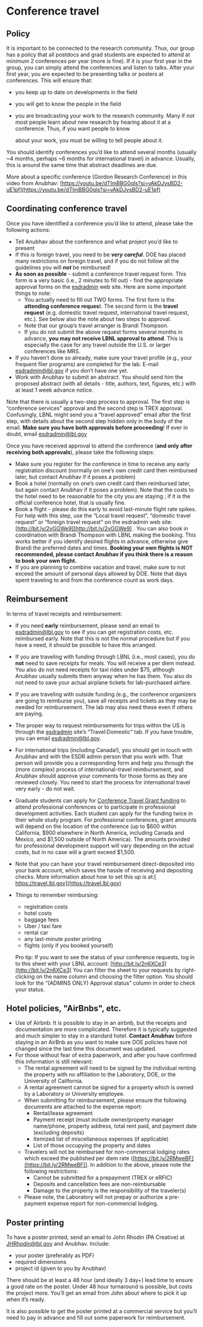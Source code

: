 # Conference travel

## Policy

It is important to be connected to the research community. Thus, our group has a policy that all postdocs and grad students are expected to attend at minimum 2 conferences per year (more is fine). If it is your first year in the group, you can simply attend the conferences and listen to talks. After your first year, you are expected to be presenting talks or posters at conferences. This will ensure that:&#x20;

* you keep up to date on developments in the field
* you will get to know the people in the field
*   you are broadcasting your work to the research community. Many if not most people learn about new research by hearing about it at a conference. Thus, if you want people to know

    about your work, you must be willing to tell people about it.

You should identify conferences you’d like to attend several months (usually \~4 months, perhaps \~6 months for international travel) in advance. Usually, this is around the same time that abstract deadlines are due.

More about a specific conference (Gordon Research Conference) in this video from Anubhav: [https://youtu.be/dTlmBBG0qls?si=vAkDJvsBD2-uE1pf](https://youtu.be/dTlmBBG0qls?si=vAkDJvsBD2-uE1pf)

## Coordinating conference travel

Once you have identified a conference you’d like to attend, please take the following actions:&#x20;

* Tell Anubhav about the conference and what project you’d like to present
* If this is foreign travel, you need to be _**very careful**_. DOE has placed many restrictions on foreign travel, and if you do not follow all the guidelines you will _**not**_ be reimbursed!
* **As soon as possible** - submit a conference travel request form. This form is a very basic (i.e., 2 minutes to fill out) - find the appropriate approval forms on the [esdradmin](https://sites.google.com/a/lbl.gov/esdradmin/?pli=1) web site. Here are some important things to note:
  * You actually need to fill out TWO forms. The first form is the **attending conference reques**t. The second form is the **travel request** (e.g. domestic travel request, international travel request, etc.). See below also the note about two steps to approval.
  * Note that our group’s travel arranger is Brandi Thompson.
  * If you do not submit the above request forms several months in advance, **you may not receive LBNL approval to attend**. This is especially the case for any travel outside the U.S. or larger conferences like MRS.&#x20;
* If you haven’t done so already, make sure your travel profile (e.g., your frequent flier programs) are completed for the lab. E-mail esdradmin@lbl.gov if you don’t have one yet.
* Work with Anubhav to submit an abstract. You should send him the proposed abstract (with all details - title, authors, text, figures, etc.) with at least 1 week advance notice.

Note that there is usually a two-step process to approval. The first step is “conference services” approval and the second step is TREX approval. Confusingly, LBNL might send you a “travel approved” email after the first step, with details about the second step hidden only in the body of the email. **Make sure you have both approvals before proceeding**! If ever in doubt, email esdradmin@lbl.gov&#x20;

Once you have received approval to attend the conference (**and only after receiving both approvals**), please take the following steps:

* Make sure you register for the conference in time to receive any early registration discount (normally on one’s own credit card then reimbursed later, but contact Anubhav if it poses a problem)
* Book a hotel (normally on one’s own credit card then reimbursed later, but again contact Anubhav if it poses a problem). Note that the costs to the hotel need to be reasonable for the city you are staying ; if it is the official conference hotel, that is usually fine.
* Book a flight - please do this early to avoid last-minute flight rate spikes. For help with this step, use the “Local travel request”, “domestic travel request” or “foreign travel request” on the esdradmin web site: [http://bit.ly/2vGGWe9](http://bit.ly/2vGGWe9) . You can also book in coordination with Brandi Thompson with LBNL making the booking. This works better if you identify desired flights in advance, otherwise give Brandi the preferred dates and times. **Booking your own flights is NOT recommended, please contact Anubhav if you think there is a reason to book your own flight.**
* If you are planning to combine vacation and travel, make sure to not exceed the amount of personal days allowed by DOE. Note that days spent traveling to and from the conference count as work days.

## Reimbursement

In terms of travel receipts and reimbursement:

* If you need **early** reimbursement, please send an email to esdradmin@lbl.gov to see if you can get registration costs, etc. reimbursed early. Note that this is not the normal procedure but if you have a need, it should be possible to have this arranged.
* If you are traveling with funding through LBNL (i.e., most cases), you do **not** need to save receipts for meals. You will receive a per diem instead. You also do not need receipts for taxi rides under $75, although Anubhav usually submits them anyway when he has them. You also do not need to save your actual airplane tickets for lab-purchased airfare.
* If you are traveling with outside funding (e.g., the conference organizers are going to reimburse you), save all receipts and tickets as they may be needed for reimbursement. The lab may also need these even if others are paying.
* The proper way to request reimbursements for trips within the US is through the [esdradmin](https://sites.google.com/a/lbl.gov/esdradmin/?pli=1) site’s “Travel:Domestic” tab. If you have trouble, you can email esdradmin@lbl.gov.
* For international trips (including Canada!), you should get in touch with Anubhav and with the ESDR admin person that you work with. That person will provide you a corresponding form and help you through the (more complex) process of international-travel reimbursement, and Anubhav should approve your comments for those forms as they are reviewed closely. You need to start the process for international travel very early - do not wait.
* Graduate students can apply for [Conference Travel Grant funding](https://grad.berkeley.edu/resource/conference-travel-grants/) to attend professional conferences or to participate in professional development activities. Each student can apply for the funding twice in their whole study program. For professional conferences, grant amounts will depend on the location of the conference (up to $600 within California, $900 elsewhere in North America, including Canada and Mexico, and $1,500 outside of North America). The amounts provided for professional development support will vary depending on the actual costs, but in no case will a grant exceed $1,500.
* Note that you can have your travel reimbursement direct-deposited into your bank account, which saves the hassle of receiving and depositing checks. More information about how to set this up is at:[ https://travel.lbl.gov](https://travel.lbl.gov)
*   Things to remember reimbursing:

    * registration costs
    * hotel costs
    * baggage fees
    * Uber / taxi fare
    * rental car
    * any last-minute poster printing
    * flights (only if you booked yourself)



    Pro tip: If you want to see the status of your conference requests, log in to this sheet with your LBNL account: [http://bit.ly/2n6XCe3](http://bit.ly/2n6XCe3) You can filter the sheet to your requests by right-clicking on the name column and choosing the filter option. You should look for the “(ADMINS ONLY) Approval status” column in order to check your status.

## Hotel policies, "AirBnbs", etc.

* Use of Airbnb: It is possible to stay in an airbnb, but the receipts and documentation are more complicated. Therefore it is typically suggested and much simpler to stay in a standard hotel.  **Contact Anubhav** before staying in an AirBnb as you want to make sure DOE policies have not changed since the last time this document was updated.
* For those without fear of extra paperwork, and after you have confirmed this information is still relevant:&#x20;
  * The rental agreement will need to be signed by the individual renting the property with no affiliation to the Laboratory, DOE, or the University of California.
  * A rental agreement cannot be signed for a property which is owned by a Laboratory or University employee.
  * When submitting for reimbursement, please ensure the following documents are attached to the expense report:
    * Rental/lease agreement
    * Payment receipt (must include owner/property manager name/phone, property address, total rent paid, and payment date (excluding deposits)
    * Itemized list of miscellaneous expenses (if applicable)
    * List of those occupying the property and dates
  * Travelers will not be reimbursed for non-commercial lodging rates which exceed the published per diem rate ([https://bit.ly/2RMweBF](https://bit.ly/2RMweBF)). In addition to the above, please note the following restrictions:
    * Cannot be submitted for a prepayment (TREX or eRFIC)
    * Deposits and cancellation fees are non-reimbursable
    * Damage to the property is the responsibility of the traveler(s)
  * Please note, the Laboratory will not prepay or authorize a pre-payment expense report for non-commercial lodging.

## Poster printing

To have a poster printed, send an email to John Rhodin (PA Creative) at [JHRhodin@lbl.gov](mailto:JHRhodin@lbl.gov) and Anubhav. Include:

* your poster (preferably as PDF)
* required dimensions
* project id (given to you by Anubhav)

There should be at least a 48 hour (and ideally 3 day+) lead time to ensure a good rate on the poster. Under 48 hour turnaround is possible, but costs the project more. You’ll get an email from John about where to pick it up when it’s ready.

It is also possible to get the poster printed at a commercial service but you’ll need to pay in advance and fill out some paperwork for reimbursement.
